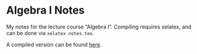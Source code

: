 Algebra I Notes
=================

My notes for the lecture course “Algebra I”.
Compiling requires xelatex, and can be done via `xelatex notes.tex`.

A compiled version can be found [here][1].

[1]: https://github.com/cionx/algebra-1-notes-ss-14/raw/gh-pages/notes.pdf
